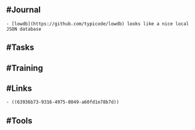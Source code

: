 ## #Journal
	- [lowdb](https://github.com/typicode/lowdb) looks like a nice local JSON database
## #Tasks
## #Training
## #Links
	- ((63936b73-9316-4975-8049-a60fd1e78b7d))
## #Tools